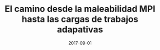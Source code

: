 ---
title: "El camino desde la maleabilidad MPI hasta las cargas de trabajos adapativas"
collection: publications
permalink: /publication/2017-09-01-El-camino-desde-la-maleabilidad-MPI-hasta-las-cargas-de-trabajos-adapativas
type: "national"
date: 2017-09-01
venue: '<em>XXVIII Jornadas SARTECO</em>'
citation: ' <strong>S. Iserte</strong>,  R. Mayo,  E. Quintana-Ortí,  V. Beltran, and  A. Peña, &quot;El camino desde la maleabilidad MPI hasta las cargas de trabajos adapativas.&quot; <em>XXVIII Jornadas SARTECO</em>, Sep. 2017.'
---